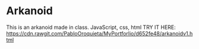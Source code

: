 # Arkanoid
This is an arkanoid made in class. 
JavaScript, css, html
TRY IT HERE:
https://cdn.rawgit.com/PabloOroquieta/MyPortforlio/d652fe48/arkanoidv1.html
